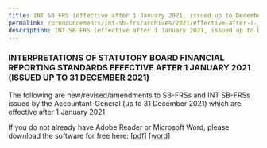 ```yaml
---
title: INT SB FRS (effective after 1 January 2021, issued up to December 2021)
permalink: /pronouncements/int-sb-frs/archives/2021/effective-after-1-january-2021-issued-up-to-december-2021/
description: INT SB FRS (effective after 1 January 2021, issued up to December 2021)
---
```

### INTERPRETATIONS OF STATUTORY BOARD FINANCIAL REPORTING STANDARDS EFFECTIVE AFTER 1 JANUARY 2021 (ISSUED UP TO 31 DECEMBER 2021)

The following are new/revised/amendments to SB-FRSs and INT SB-FRSs issued by the Accountant-General (up to 31 December 2021) which are effective after 1 January 2021

If you do not already have Adobe Reader or Microsoft Word, please download the software for free here: [\[pdf\]](http://www.adobe.com/products/acrobat/readstep2.html) [\[word\]](http://www.microsoft.com/downloads/details.aspx?FamilyID=95e24c87-8732-48d5-8689-ab826e7b8fdf&DisplayLang=en)